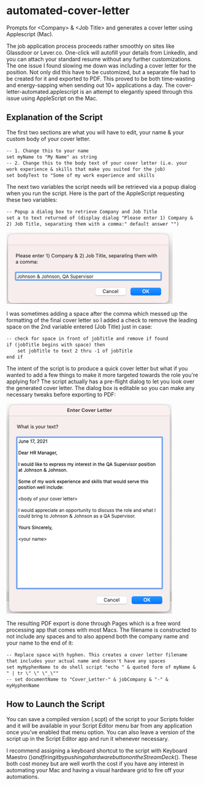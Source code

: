 # automated-cover-letter
Prompts for &lt;Company> &amp; &lt;Job Title> and generates a cover letter using Applescript (Mac). 

The job application process proceeds rather smoothly on sites like Glassdoor or Lever.co. One-click will autofill your details from LinkedIn, and you can attach your standard resume without any further customizations. The one issue I found slowing me down was including a cover letter for the position. Not only did this have to be customized, but a separate file had to be created for it and exported to PDF. This proved to be both time-wasting and energy-sapping when sending out 10+ applications a day. The cover-letter-automated.applescript is an attempt to elegantly speed through this issue using AppleScript on the Mac.

## Explanation of the Script
The first two sections are what you will have to edit, your name & your custom body of your cover letter.
```applescript
-- 1. Change this to your name
set myName to "My Name" as string
-- 2. Change this to the body text of your cover letter (i.e. your work experience & skills that make you suited for the job)
set bodyText to "Some of my work experience and skills 
```
The next two variables the script needs will be retrieved via a popup dialog when you run the script. Here is the part of the AppleScript requesting these two variables:

```applescript
-- Popup a dialog box to retrieve Company and Job Title
set a to text returned of (display dialog "Please enter 1) Company & 2) Job Title, separating them with a comma:" default answer "")
```
![alt text](https://github.com/geopor/automated-cover-letter/blob/main/enter-company-job.png?raw=true)

I was sometimes adding a space after the comma which messed up the formatting of the final cover letter so I added a check to remove the leading space on the 2nd variable entered (Job Title) just in case:
```applescript
-- check for space in front of jobTitle and remove if found
if (jobTitle begins with space) then
	set jobTitle to text 2 thru -1 of jobTitle
end if
```
The intent of the script is to produce a quick cover letter but what if you wanted to add a few things to make it more targeted towards the role you're applying for? The script actually has a pre-flight dialog to let you look over the generated cover letter. The dialog box is editable so you can make any necessary tweaks before exporting to PDF:

![alt text](https://github.com/geopor/automated-cover-letter/blob/main/enter-cover-letter.png?raw=true)

The resulting PDF export is done through Pages which is a free word processing app that comes with most Macs. The filename is constructed to not include any spaces and to also append both the company name and your name to the end of it:

```applescript
-- Replace space with hyphen. This creates a cover letter filename that includes your actual name and doesn't have any spaces
set myHyphenName to do shell script "echo " & quoted form of myName & " | tr \" \" \"_\""
-- set documentName to "Cover_Letter-" & jobCompany & "-" & myHyphenName
```

## How to Launch the Script
You can save a compiled version (.scpt) of the script to your Scripts folder and it will be available in your Script Editor menu bar from any application once you've enabled that menu option. You can also leave a version of the script up in the Script Editor app and run it whenever necessary.

I recommend assigning a keyboard shortcut to the script with Keyboard Maestro ($) and firing it by pushing a hardware button on the Stream Deck ($). These both cost money but are well worth the cost if you have any interest in automating your Mac and having a visual hardware grid to fire off your automations.
